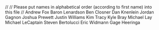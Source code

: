 //
// Please put names in alphabetical order (according to first name) into this file
//
Andrew Fox
Baron Lenardson
Ben Closner
Dan Knenlein
Jordan Gagnon
Joshua Prewett
Justin Williams
Kim Tracy
Kyle Bray
Michael Lay
Michael LeCaptain
Steven Bertolucci
Eric Widmann
Gage Heeringa
